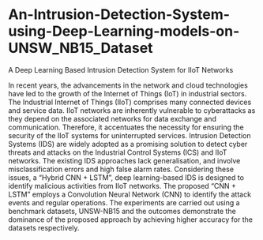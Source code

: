 # An-Intrusion-Detection-System-using-Deep-Learning-models-on-UNSW_NB15_Dataset


A Deep Learning Based Intrusion Detection System for IIoT Networks

In recent years, the advancements in the network and cloud technologies have led to the growth of the Internet of Things (IoT) in industrial sectors. The Industrial Internet of Things (IIoT) comprises many connected devices and service data. IIoT networks are inherently vulnerable to cyberattacks as they depend on the associated networks for data exchange and communication. Therefore, it accentuates the necessity for ensuring the security of the IIoT systems for uninterrupted services. Intrusion Detection Systems (IDS) are widely adopted as a promising solution to detect cyber threats and attacks on the Industrial Control Systems (ICS) and IIoT networks. The existing IDS approaches lack generalisation, and involve misclassification errors and high false alarm rates. Considering these issues, a “Hybrid CNN + LSTM”, deep learning-based IDS is designed to identify malicious activities from IIoT networks. The proposed “CNN + LSTM” employs a Convolution Neural Network (CNN) to identify the attack events and regular operations. The experiments are carried out using a benchmark datasets, UNSW-NB15 and the outcomes demonstrate the dominance of the proposed approach by achieving higher accuracy for the datasets respectively.
